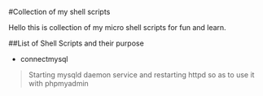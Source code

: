 #Collection of my shell scripts

Hello this is collection of my micro shell scripts for fun and learn.

##List of Shell Scripts and their purpose

* connectmysql
> Starting mysqld daemon service and restarting httpd so as to use it with phpmyadmin
